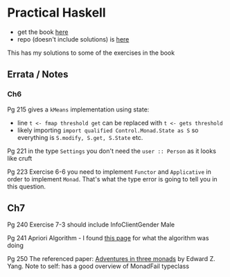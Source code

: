 # Practical Haskell

- get the book [here](https://www.apress.com/gp/book/9781484244791)
- repo (doesn't include solutions) is [here](https://github.com/Apress/practical-haskell)

This has my solutions to some of the exercises in the book

## Errata / Notes


### Ch6 

Pg 215 gives a `kMeans` implementation using state:

- line `t <- fmap threshold get` can be replaced with `t <- gets threshold` 
- likely importing `import qualified Control.Monad.State as S` so everything is `S.modify, S.get, S.State` etc. 

Pg 221 in the type `Settings` you don't need the `user :: Person` as it looks like cruft 

Pg 223 Exercise 6-6 you need to implement `Functor` and `Applicative` in order to implement `Monad`.  That's what the type error is going to
tell you in this question.

## Ch7 

Pg 240 Exercise 7-3 should include InfoClientGender Male 

Pg 241 Apriori Algorithm - I found [this page](https://www.hackerearth.com/blog/developers/beginners-tutorial-apriori-algorithm-data-mining-r-implementation/) for what the algorithm was doing 

Pg 250 The referenced paper: [Adventures in three
monads](http://web.mit.edu/~ezyang/Public/threemonads.pdf) by Edward Z. Yang.
Note to self: has a good overview of MonadFail typeclass 
